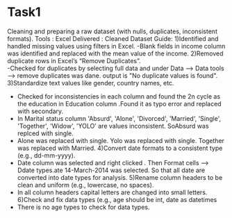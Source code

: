 # Task1
Cleaning and preparing a raw dataset (with nulls, duplicates, inconsistent formats).
Tools : Excel
Delivered : Cleaned Dataset
Guide: 
1)Identified and handled missing values using  filters in Excel.
    -Blank fields in income column was identified and replaced with the mean value of the income.
2)Removed duplicate rows in Excel’s “Remove Duplicates”.  
   -Checked for duplicates by selecting full data and under Data --> Data tools --> remove duplicates was dane.
    output is "No duplicate values is found".
3)Standardize text values like gender, country names, etc.
   - Checked for inconsistencies in each column and found the 2n cycle as the education in Education column .Found it as typo error and replaced with secondary.
   - In Marital status column 'Absurd', 'Alone', 'Divorced', 'Married', 'Single', 'Together', 'Widow', 'YOLO' are values inconsistent. SoAbsurd was replced with single.
   - Alone was replaced with single. Yolo was replaced with single. Together was replaced with Married.
4)Convert date formats to a consistent type (e.g., dd-mm-yyyy).
   - Date column was selected and right clicked . Then Format cells --> Ddate types.ate 14-March-2014 was selected. So that all date are converted into date types for analysis.
5)Rename column headers to be clean and uniform (e.g., lowercase, no spaces).
   - In all column headers capital letters are changed into small letters.
6)Check and fix data types (e.g., age should be int, date as datetimes
   - There is no age types to check for data types.
